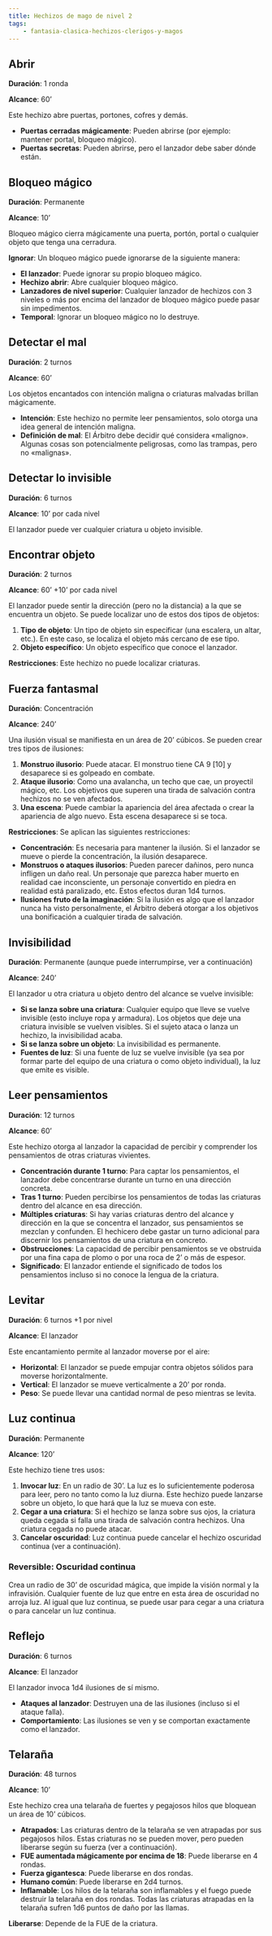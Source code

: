 ```yaml
---
title: Hechizos de mago de nivel 2
tags:
    - fantasia-clasica-hechizos-clerigos-y-magos
---
```


## Abrir
**Duración**: 1 ronda

**Alcance**: 60’

Este hechizo abre puertas, portones, cofres y demás.

- **Puertas cerradas mágicamente**: Pueden abrirse (por ejemplo: mantener portal, bloqueo mágico).
- **Puertas secretas**: Pueden abrirse, pero el lanzador debe saber dónde están.

## Bloqueo mágico
**Duración**: Permanente

**Alcance**: 10’

Bloqueo mágico cierra mágicamente una puerta, portón, portal o cualquier objeto que tenga una cerradura.

**Ignorar**: Un bloqueo mágico puede ignorarse de la siguiente manera:

- **El lanzador**: Puede ignorar su propio bloqueo mágico.
- **Hechizo abrir**: Abre cualquier bloqueo mágico.
- **Lanzadores de nivel superior**: Cualquier lanzador de hechizos con 3 niveles o más por encima del lanzador de bloqueo mágico puede pasar sin impedimentos.
- **Temporal**: Ignorar un bloqueo mágico no lo destruye.

## Detectar el mal
**Duración**: 2 turnos

**Alcance**: 60’

Los objetos encantados con intención maligna o criaturas malvadas brillan mágicamente.

- **Intención**: Este hechizo no permite leer pensamientos, solo otorga una idea general de intención maligna.
- **Definición de mal**: El Árbitro debe decidir qué considera «maligno». Algunas cosas son potencialmente peligrosas, como las trampas, pero no «malignas».

## Detectar lo invisible
**Duración**: 6 turnos

**Alcance**: 10’ por cada nivel

El lanzador puede ver cualquier criatura u objeto invisible.

## Encontrar objeto
**Duración**: 2 turnos

**Alcance**: 60’ +10’ por cada nivel

El lanzador puede sentir la dirección (pero no la distancia) a la que se encuentra un objeto. Se puede localizar uno de estos dos tipos de objetos:

1. **Tipo de objeto**: Un tipo de objeto sin especificar (una escalera, un altar, etc.). En este caso, se localiza el objeto más cercano de ese tipo.
2. **Objeto específico**: Un objeto específico que conoce el lanzador.

**Restricciones**: Este hechizo no puede localizar criaturas.

## Fuerza fantasmal
**Duración**: Concentración

**Alcance**: 240’

Una ilusión visual se manifiesta en un área de 20’ cúbicos. Se pueden crear tres tipos de ilusiones:

1. **Monstruo ilusorio**: Puede atacar. El monstruo tiene CA 9 [10] y desaparece si es golpeado en combate.
2. **Ataque ilusorio**: Como una avalancha, un techo que cae, un proyectil mágico, etc. Los objetivos que superen una tirada de salvación contra hechizos no se ven afectados.
3. **Una escena**: Puede cambiar la apariencia del área afectada o crear la apariencia de algo nuevo. Esta escena desaparece si se toca.

**Restricciones**: Se aplican las siguientes restricciones:

- **Concentración**: Es necesaria para mantener la ilusión. Si el lanzador se mueve o pierde la concentración, la ilusión desaparece.
- **Monstruos o ataques ilusorios**: Pueden parecer dañinos, pero nunca infligen un daño real. Un personaje que parezca haber muerto en realidad cae inconsciente, un personaje convertido en piedra en realidad está paralizado, etc. Estos efectos duran 1d4 turnos.
- **Ilusiones fruto de la imaginación**: Si la ilusión es algo que el lanzador nunca ha visto personalmente, el Árbitro deberá otorgar a los objetivos una bonificación a cualquier tirada de salvación.

## Invisibilidad
**Duración**: Permanente (aunque puede interrumpirse, ver a continuación)

**Alcance**: 240’

El lanzador u otra criatura u objeto dentro del alcance se vuelve invisible:

- **Si se lanza sobre una criatura**: Cualquier equipo que lleve se vuelve invisible (esto incluye ropa y armadura). Los objetos que deje una criatura invisible se vuelven visibles. Si el sujeto ataca o lanza un hechizo, la invisibilidad acaba.
- **Si se lanza sobre un objeto**: La invisibilidad es permanente.
- **Fuentes de luz**: Si una fuente de luz se vuelve invisible (ya sea por formar parte del equipo de una criatura o como objeto individual), la luz que emite es visible.

## Leer pensamientos
**Duración**: 12 turnos

**Alcance**: 60’

Este hechizo otorga al lanzador la capacidad de percibir y comprender los pensamientos de otras criaturas vivientes.

- **Concentración durante 1 turno**: Para captar los pensamientos, el lanzador debe concentrarse durante un turno en una dirección concreta.
- **Tras 1 turno**: Pueden percibirse los pensamientos de todas las criaturas dentro del alcance en esa dirección.
- **Múltiples criaturas**: Si hay varias criaturas dentro del alcance y dirección en la que se concentra el lanzador, sus pensamientos se mezclan y confunden. El hechicero debe gastar un turno adicional para discernir los pensamientos de una criatura en concreto.
- **Obstrucciones**: La capacidad de percibir pensamientos se ve obstruida por una fina capa de plomo o por una roca de 2’ o más de espesor.
- **Significado**: El lanzador entiende el significado de todos los pensamientos incluso si no conoce la lengua de la criatura.

## Levitar
**Duración**: 6 turnos +1 por nivel

**Alcance**: El lanzador

Este encantamiento permite al lanzador moverse por el aire:

- **Horizontal**: El lanzador se puede empujar contra objetos sólidos para moverse horizontalmente.
- **Vertical**: El lanzador se mueve verticalmente a 20’ por ronda.
- **Peso**: Se puede llevar una cantidad normal de peso mientras se levita.

## Luz continua
**Duración**: Permanente

**Alcance**: 120’

Este hechizo tiene tres usos:

1. **Invocar luz**: En un radio de 30’. La luz es lo suficientemente poderosa para leer, pero no tanto como la luz diurna. Este hechizo puede lanzarse sobre un objeto, lo que hará que la luz se mueva con este.
2. **Cegar a una criatura**: Si el hechizo se lanza sobre sus ojos, la criatura queda cegada si falla una tirada de salvación contra hechizos. Una criatura cegada no puede atacar.
3. **Cancelar oscuridad**: Luz continua puede cancelar el hechizo oscuridad continua (ver a continuación).

### Reversible: Oscuridad continua
Crea un radio de 30’ de oscuridad mágica, que impide la visión normal y la infravisión. Cualquier fuente de luz que entre en esta área de oscuridad no arroja luz. Al igual que luz continua, se puede usar para cegar a una criatura o para cancelar un luz continua.

## Reflejo
**Duración**: 6 turnos

**Alcance**: El lanzador

El lanzador invoca 1d4 ilusiones de sí mismo.

- **Ataques al lanzador**: Destruyen una de las ilusiones (incluso si el ataque falla).
- **Comportamiento**: Las ilusiones se ven y se comportan exactamente como el lanzador.

## Telaraña
**Duración**: 48 turnos

**Alcance**: 10’

Este hechizo crea una telaraña de fuertes y pegajosos hilos que bloquean un área de 10’ cúbicos.

- **Atrapados**: Las criaturas dentro de la telaraña se ven atrapadas por sus pegajosos hilos. Estas criaturas no se pueden mover, pero pueden liberarse según su fuerza (ver a continuación).
- **FUE aumentada mágicamente por encima de 18**: Puede liberarse en 4 rondas.
- **Fuerza gigantesca**: Puede liberarse en dos rondas.
- **Humano común**: Puede liberarse en 2d4 turnos.
- **Inflamable**: Los hilos de la telaraña son inflamables y el fuego puede destruir la telaraña en dos rondas. Todas las criaturas atrapadas en la telaraña sufren 1d6 puntos de daño por las llamas.

**Liberarse**: Depende de la FUE de la criatura.
